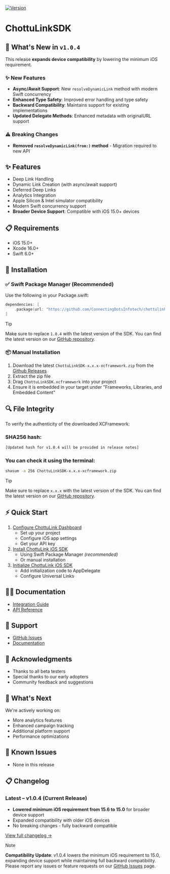 [![Version](https://img.shields.io/badge/version-1.0.4-blue.svg)](https://github.com/ConnectingDotsInfotech/chottulink-ios-sdk/releases)
# ChottuLinkSDK

## 🚀 What's New in `v1.0.4`

This release **expands device compatibility** by lowering the minimum iOS requirement.

### ✨ New Features
- **Async/Await Support**: New `resolveDynamicLink` method with modern Swift concurrency
- **Enhanced Type Safety**: Improved error handling and type safety
- **Backward Compatibility**: Maintains support for existing implementations
- **Updated Delegate Methods**: Enhanced metadata with originalURL support

### ⚠️ Breaking Changes
- **Removed `resolveDynamicLink(from:)` method** - Migration required to new API

## ✨ Features

- Deep Link Handling
- Dynamic Link Creation (with async/await support)
- Deferred Deep Links
- Analytics Integration
- Apple Silicon & Intel simulator compatibility
- Modern Swift concurrency support
- **Broader Device Support**: Compatible with iOS 15.0+ devices

## 📋 Requirements

- iOS 15.0+
- Xcode 16.0+
- Swift 6.0+

## 🚀 Installation

### ✅ Swift Package Manager (Recommended)

Use the following in your Package.swift:

```swift
dependencies: [
    .package(url: "https://github.com/ConnectingDotsInfotech/chottulink-ios-sdk", from: "1.0.4")
]
```
> [!TIP]
> Make sure to replace `1.0.4` with the latest version of the SDK. You can find the latest version on our [GitHub repository](https://github.com/ConnectingDotsInfotech/chottulink-ios-sdk/releases).

### 📦 Manual Installation

1. Download the latest `ChottuLinkSDK-x.x.x-xcframework.zip` from the [Github Releases](https://github.com/ConnectingDotsInfotech/chottulink-ios-sdk/releases)
2. Extract the zip file
3. Drag `ChottuLinkSDK.xcframework` into your project
4. Ensure it is embedded in your target under "Frameworks, Libraries, and Embedded Content"

## 🔍 File Integrity

To verify the authenticity of the downloaded XCFramework:

### SHA256 hash:

```txt
[Updated hash for v1.0.4 will be provided in release notes]
```

### You can check it using the terminal:

```bash
shasum -a 256 ChottuLinkSDK-x.x.x-xcframework.zip
```

> [!TIP]
> Make sure to replace `x.x.x` with the latest version of the SDK. You can find the latest version on our [GitHub repository](https://github.com/ConnectingDotsInfotech/chottulink-ios-sdk/releases).

## ⚡ Quick Start

1. [Configure ChottuLink Dashboard](https://docs.chottulink.com/get-started/ios-setup#-configure-chottulink-dashboard)
    - Set up your project
    - Configure iOS app settings
    - Get your API key
2. [Install ChottuLink iOS SDK](https://docs.chottulink.com/get-started/ios-setup#-installation)
    - Using Swift Package Manager _(recommended)_
    - Or manual installation
3. [Initialize ChottuLink iOS SDK](https://docs.chottulink.com/get-started/ios-setup#-initialize-the-chottulink-sdk)
    - Add initialization code to AppDelegate
    - Configure Universal Links

## 🧑‍💻 Documentation

- [Integration Guide](https://docs.chottulink.com/get-started/ios-setup)
- [API Reference](https://docs.chottulink.com/create-dynamic-links/rest-api-create)

## 🤝 Support

- [GitHub Issues](https://github.com/ConnectingDotsInfotech/chottulink-ios-sdk/issues)
- [Documentation](https://docs.chottulink.com)

## 🙏 Acknowledgments

- Thanks to all beta testers
- Special thanks to our early adopters
- Community feedback and suggestions

## 🎯 What's Next

We're actively working on:
- More analytics features
- Enhanced campaign tracking
- Additional platform support
- Performance optimizations

## 🐛 Known Issues

- None in this release

## 📋 Changelog

### Latest – v1.0.4 (Current Release)

- **Lowered minimum iOS requirement from 15.6 to 15.0** for broader device support
- Expanded compatibility with older iOS devices
- No breaking changes - fully backward compatible

[View full changelog →](https://github.com/ConnectingDotsInfotech/chottulink-ios-sdk/blob/main/CHANGELOG.md)

> [!NOTE]
> **Compatibility Update**: v1.0.4 lowers the minimum iOS requirement to 15.0, expanding device support while maintaining full backward compatibility.
> Please report any issues or feature requests on our [GitHub Issues](https://github.com/ConnectingDotsInfotech/chottulink-ios-sdk/issues) page.

